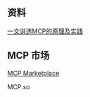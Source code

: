 

## 资料

[一文讲透MCP的原理及实践](https://mp.weixin.qq.com/s/kElGH8WvrHr_0Hv-nQT8lQ)

## MCP 市场

[MCP Marketplace](https://mcp.higress.ai/)

MCP.so